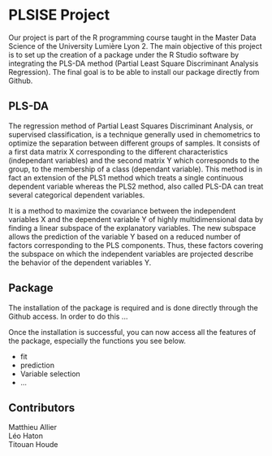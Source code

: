 # PLSISE Project

Our project is part of the R programming course taught in the Master Data Science of the University Lumière Lyon 2. The main objective of this project is to set up the creation of a package under the R Studio software by integrating the PLS-DA method (Partial Least Square Discriminant Analysis Regression). The final goal is to be able to install our package directly from Github. 

## PLS-DA
The regression method of Partial Least Squares Discriminant Analysis, or supervised classification, is a technique generally used in chemometrics to optimize the separation between different groups of samples. It consists of a first data matrix X corresponding to the different characteristics (independant variables) and the second matrix Y which corresponds to the group, to the membership of a class (dependant variable). This method is in fact an extension of the PLS1 method which treats a single continuous dependent variable whereas the PLS2 method, also called PLS-DA can treat several categorical dependent variables. 

It is a method to maximize the covariance between the independent variables X and the dependent variable Y of highly multidimensional data by finding a linear subspace of the explanatory variables. The new subspace allows the prediction of the variable Y based on a reduced number of factors corresponding to the PLS components. Thus, these factors covering the subspace on which the independent variables are projected describe the behavior of the dependent variables Y.

## Package 
The installation of the package is required and is done directly through the Github access. In order to do this ...

Once the installation is successful, you can now access all the features of the package, especially the functions you see below.
- fit
- prediction
- Variable selection
- ...

## Contributors

Matthieu Allier  
Léo Haton  
Titouan Houde




